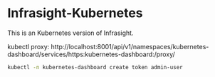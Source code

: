 # Infrasight-Kubernetes
This is an Kubernetes version of Infrasight.

kubectl proxy:
http://localhost:8001/api/v1/namespaces/kubernetes-dashboard/services/https:kubernetes-dashboard:/proxy/

```bash
kubectl -n kubernetes-dashboard create token admin-user
```
